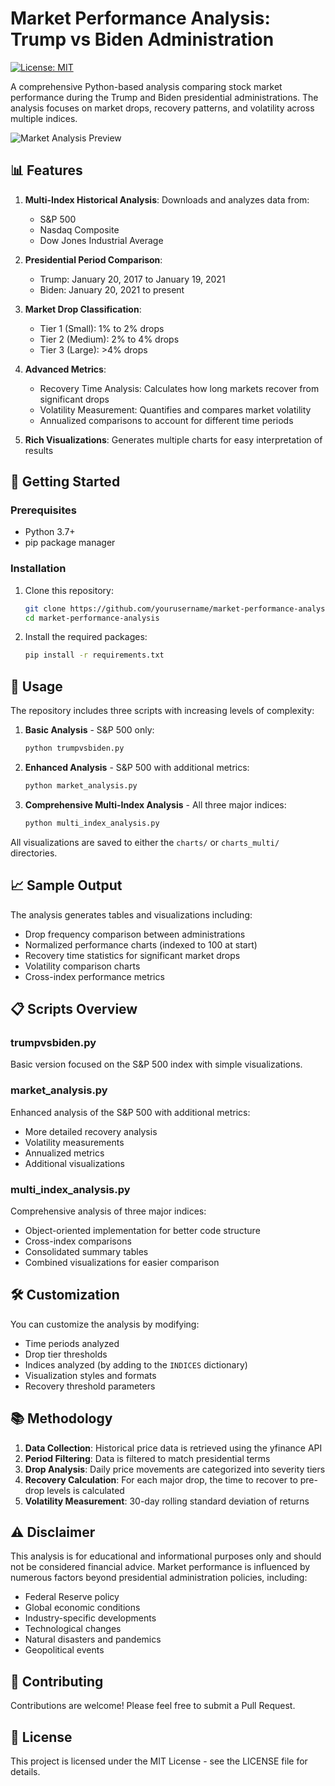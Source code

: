 # Market Performance Analysis: Trump vs Biden Administration

[![License: MIT](https://img.shields.io/badge/License-MIT-yellow.svg)](https://opensource.org/licenses/MIT)

A comprehensive Python-based analysis comparing stock market performance during the Trump and Biden presidential administrations. The analysis focuses on market drops, recovery patterns, and volatility across multiple indices.

![Market Analysis Preview](https://placeholder-for-screenshot.png)

## 📊 Features

1. **Multi-Index Historical Analysis**: Downloads and analyzes data from:
   - S&P 500
   - Nasdaq Composite
   - Dow Jones Industrial Average

2. **Presidential Period Comparison**:
   - Trump: January 20, 2017 to January 19, 2021
   - Biden: January 20, 2021 to present

3. **Market Drop Classification**:
   - Tier 1 (Small): 1% to 2% drops
   - Tier 2 (Medium): 2% to 4% drops
   - Tier 3 (Large): >4% drops

4. **Advanced Metrics**:
   - Recovery Time Analysis: Calculates how long markets recover from significant drops
   - Volatility Measurement: Quantifies and compares market volatility
   - Annualized comparisons to account for different time periods

5. **Rich Visualizations**: Generates multiple charts for easy interpretation of results

## 🚀 Getting Started

### Prerequisites

- Python 3.7+
- pip package manager

### Installation

1. Clone this repository:
   ```bash
   git clone https://github.com/yourusername/market-performance-analysis.git
   cd market-performance-analysis
   ```

2. Install the required packages:
   ```bash
   pip install -r requirements.txt
   ```

## 📝 Usage

The repository includes three scripts with increasing levels of complexity:

1. **Basic Analysis** - S&P 500 only:
   ```bash
   python trumpvsbiden.py
   ```

2. **Enhanced Analysis** - S&P 500 with additional metrics:
   ```bash
   python market_analysis.py
   ```

3. **Comprehensive Multi-Index Analysis** - All three major indices:
   ```bash
   python multi_index_analysis.py
   ```

All visualizations are saved to either the `charts/` or `charts_multi/` directories.

## 📈 Sample Output

The analysis generates tables and visualizations including:

- Drop frequency comparison between administrations
- Normalized performance charts (indexed to 100 at start)
- Recovery time statistics for significant market drops
- Volatility comparison charts
- Cross-index performance metrics

## 📋 Scripts Overview

### trumpvsbiden.py
Basic version focused on the S&P 500 index with simple visualizations.

### market_analysis.py
Enhanced analysis of the S&P 500 with additional metrics:
- More detailed recovery analysis
- Volatility measurements
- Annualized metrics
- Additional visualizations

### multi_index_analysis.py
Comprehensive analysis of three major indices:
- Object-oriented implementation for better code structure
- Cross-index comparisons
- Consolidated summary tables
- Combined visualizations for easier comparison

## 🛠️ Customization

You can customize the analysis by modifying:

- Time periods analyzed
- Drop tier thresholds
- Indices analyzed (by adding to the `INDICES` dictionary)
- Visualization styles and formats
- Recovery threshold parameters

## 📚 Methodology

1. **Data Collection**: Historical price data is retrieved using the yfinance API
2. **Period Filtering**: Data is filtered to match presidential terms
3. **Drop Analysis**: Daily price movements are categorized into severity tiers
4. **Recovery Calculation**: For each major drop, the time to recover to pre-drop levels is calculated
5. **Volatility Measurement**: 30-day rolling standard deviation of returns

## ⚠️ Disclaimer

This analysis is for educational and informational purposes only and should not be considered financial advice. Market performance is influenced by numerous factors beyond presidential administration policies, including:

- Federal Reserve policy
- Global economic conditions
- Industry-specific developments
- Technological changes
- Natural disasters and pandemics
- Geopolitical events

## 🤝 Contributing

Contributions are welcome! Please feel free to submit a Pull Request.

## 📄 License

This project is licensed under the MIT License - see the LICENSE file for details. 